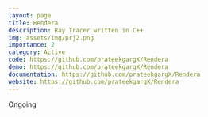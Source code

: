 ```yaml
---
layout: page
title: Rendera
description: Ray Tracer written in C++
img: assets/img/prj2.png
importance: 2
category: Active
code: https://github.com/prateekgargX/Rendera
demo: https://github.com/prateekgargX/Rendera
documentation: https://github.com/prateekgargX/Rendera
website: https://github.com/prateekgargX/Rendera
---
```


Ongoing